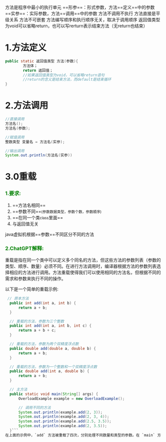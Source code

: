 方法是程序中最小的执行单元
==形参==：形式参数，方法==定义==中的参数
==实参==：实际参数，方法==调用==中的参数
方法不调用不执行
方法直接是平级关系
方法不可嵌套
方法编写顺序和执行顺序无关，取决于调用顺序
返回值类型为void可以省略return，也可以写rerturn表示结束方法（无return也结束）
# 1.方法定义
```java
public static 返回值类型 方法(参数){
        方法体；
        return 返回值；
        //如果返回值类型为void，可以省略return语句
        //return的含义是结束方法，而default是结束循环
}
```

# 2.方法调用
```java
//直接调用
方法名();
方法名(参数);

//赋值调用
整数类型 变量名 = 方法名(实参);

//输出调用
System.out.println(方法名(实参))
```
# 3.0重载
### <span style="color: green;">1.要求:</span>
1. ==方法名相同==
2. ==参数不同==<span style="font-size:smaller;">(参数数据类型，参数个数，参数顺序)</span>
3. ==在同一个类<span style="font-size:smaller;">class</span>里面==
4. 与返回值无关

java虚拟机根据==参数==不同区分不同的方法
### <span style="color: green;">2.ChatGPT解释:</span>
重载是指在同一个类中可以定义多个同名的方法，但这些方法的参数列表（参数的类型、顺序、数量）必须不同。在进行方法调用时，编译器根据方法的参数列表选择相应的方法进行调用。方法重载使得我们可以使用相同的方法名，但根据不同的需求和参数来执行不同的操作。

以下是一个简单的重载示例:
  ```java
   // 原本方法
    public int add(int a, int b) {
        return a + b;
    }

    // 重载的方法，参数为三个整数
    public int add(int a, int b, int c) {
        return a + b + c;
    }

    // 重载的方法，参数为两个双精度浮点数
    public double add(double a, double b) {
        return a + b;
    }

    // 重载的方法，参数为一个整数和一个双精度浮点数
    public double add(int a, double b) {
        return a + b;
    }

    // 主方法
    public static void main(String[] args) {
        OverloadExample example = new OverloadExample();

        // 调用不同的方法
        System.out.println(example.add(2, 3));
        System.out.println(example.add(2, 3, 4));
        System.out.println(example.add(2.5, 3.5));
        System.out.println(example.add(2, 3.5));
    }```
在上面的示例中，`add` 方法被重载了四次，分别处理不同数量和类型的参数。在 `main` 方法中，我们通过调用不同版本的 `add` 方法来演示重载的使用。在编译时，编译器会根据调用时提供的参数匹配最合适的方法。

